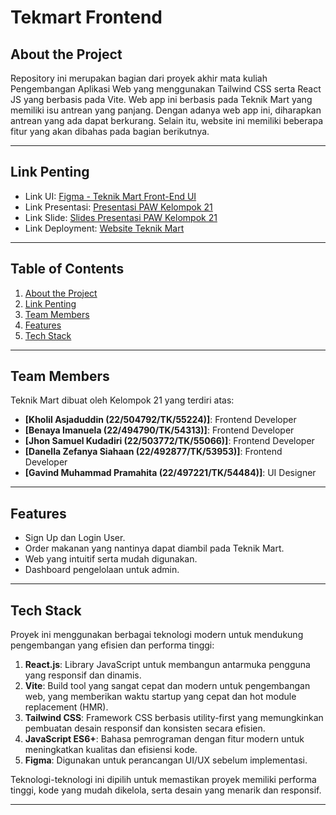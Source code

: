 # **Tekmart Frontend**

## **About the Project**
Repository ini merupakan bagian dari proyek akhir mata kuliah Pengembangan Aplikasi Web yang menggunakan Tailwind CSS serta React JS yang berbasis pada Vite. Web app ini berbasis pada Teknik Mart yang memiliki isu antrean yang panjang. Dengan adanya web app ini, diharapkan antrean yang ada dapat berkurang. Selain itu, website ini memiliki beberapa fitur yang akan dibahas pada bagian berikutnya.

---
## **Link Penting**
- Link UI: [Figma - Teknik Mart Front-End UI](https://www.figma.com/design/iBt58WFSYR3tbkk3EwfS27/Front-End-UI-Teknik-Mart?node-id=0-1&t=qACdcI0XSjHBZa4h-1)
- Link Presentasi: [Presentasi PAW Kelompok 21](https://www.youtube.com/watch?v=JBwEkSMTcn0)
- Link Slide: [Slides Presentasi PAW Kelompok 21](https://www.canva.com/design/DAGRk20Tptk/yf4d7QHJgGUSnEhD6pgNqQ/edit?utm_content=DAGRk20Tptk&utm_campaign=designshare&utm_medium=link2&utm_source=sharebutton)
- Link Deployment: [Website Teknik Mart](https://)

---

## **Table of Contents**

1. [About the Project](#about-the-project)
2. [Link Penting](#link-penting)
3. [Team Members](#team-members)
4. [Features](#features)
5. [Tech Stack](#tech-stack)

---

## **Team Members**
Teknik Mart dibuat oleh Kelompok 21 yang terdiri atas:
- **[Kholil Asjaduddin (22/504792/TK/55224)]**: Frontend Developer
- **[Benaya Imanuela (22/494790/TK/54313)]**: Frontend Developer
- **[Jhon Samuel Kudadiri (22/503772/TK/55066)]**: Frontend Developer
- **[Danella Zefanya Siahaan (22/492877/TK/53953)]**: Frontend Developer
- **[Gavind Muhammad Pramahita (22/497221/TK/54484)]**: UI Designer

---

## **Features**
- Sign Up dan Login User.
- Order makanan yang nantinya dapat diambil pada Teknik Mart.
- Web yang intuitif serta mudah digunakan.
- Dashboard pengelolaan untuk admin.

---

## **Tech Stack**
Proyek ini menggunakan berbagai teknologi modern untuk mendukung pengembangan yang efisien dan performa tinggi:

1. **React.js**: Library JavaScript untuk membangun antarmuka pengguna yang responsif dan dinamis.
2. **Vite**: Build tool yang sangat cepat dan modern untuk pengembangan web, yang memberikan waktu startup yang cepat dan hot module replacement (HMR).
3. **Tailwind CSS**: Framework CSS berbasis utility-first yang memungkinkan pembuatan desain responsif dan konsisten secara efisien.
4. **JavaScript ES6+**: Bahasa pemrograman dengan fitur modern untuk meningkatkan kualitas dan efisiensi kode.
5. **Figma**: Digunakan untuk perancangan UI/UX sebelum implementasi.

Teknologi-teknologi ini dipilih untuk memastikan proyek memiliki performa tinggi, kode yang mudah dikelola, serta desain yang menarik dan responsif.

---
